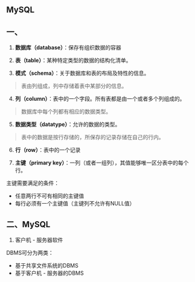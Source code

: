 MySQL
---

## 一、

1. **数据库（database）**：保存有组织数据的容器


2. **表（table）**：某种特定类型的数据的结构化清单。


3. **模式（schema）**：关于数据库和表的布局及特性的信息。


> 表由列组成，列中存储着表中某部分的信息。

4. **列（column）**：表中的一个字段。所有表都是由一个或者多个列组成的。


> 数据库中每个列都有相应的数据类型。

5. **数据类型（datatype）**：允许的数据的类型。


> 表中的数据是按行存储的，所保存的记录存储在自己的行内。

6. **行（row）**：表中的一个记录


7. **主键（primary key）**：一列（或者一组列），其值能够唯一区分表中的每个行。

主键需要满足的条件：

* 任意两行不可有相同的主键值
* 每行必须有一个主键值（主键列不允许有NULL值）

## 二、MySQL

1. 客户机 - 服务器软件

DBMS可分为两类：
* 基于共享文件系统的DBMS
* 基于客户机 - 服务器的DBMS


